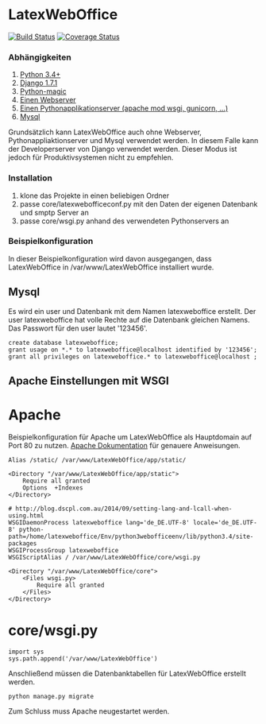 LatexWebOffice
==============

[![Build Status](https://travis-ci.org/maltsev/LatexWebOffice.svg)](https://travis-ci.org/maltsev/LatexWebOffice) [![Coverage Status](https://coveralls.io/repos/maltsev/LatexWebOffice/badge.png?branch=dev)](https://coveralls.io/r/maltsev/LatexWebOffice?branch=dev)


### Abhängigkeiten
1. [Python 3.4+](https://www.python.org/downloads/)
2. [Django 1.7.1](https://www.djangoproject.com/)
3. [Python-magic](https://pypi.python.org/pypi/python-magic/)
4. [Einen Webserver](http://httpd.apache.org/)
5. [Einen Pythonapplikationserver (apache mod wsgi, gunicorn, ...)](https://code.google.com/p/modwsgi/) 
6. [Mysql](http://www.mysql.de/)

Grundsätzlich kann LatexWebOffice auch ohne Webserver, Pythonappliaktionserver und Mysql verwendet werden. In diesem Falle kann der Developerserver von Django verwendet werden. Dieser Modus ist jedoch für Produktivsystemen nicht zu empfehlen.

### Installation
1. klone das Projekte in einen beliebigen Ordner
2. passe core/latexwebofficeconf.py mit den Daten der eigenen Datenbank und smptp Server an
3. passe core/wsgi.py anhand des verwendeten Pythonservers an

### Beispielkonfiguration
In dieser Beispielkonfiguration wird davon ausgegangen, dass LatexWebOffice in /var/www/LatexWebOffice installiert wurde.
## Mysql
Es wird ein user und Datenbank mit dem Namen latexweboffice erstellt. Der user latexweboffice hat volle Rechte auf die Datenbank gleichen Namens. Das Passwort für den user lautet '123456'.

```
create database latexweboffice;
grant usage on *.* to latexweboffice@localhost identified by '123456';
grant all privileges on latexweboffice.* to latexweboffice@localhost ;
```

## Apache Einstellungen mit WSGI
# Apache
Beispielkonfiguration für Apache um LatexWebOffice als Hauptdomain auf Port 80 zu nutzen. [Apache Dokumentation](http://httpd.apache.org/docs/2.2/de/configuring.html#main) für genauere Anweisungen.  
```
Alias /static/ /var/www/LatexWebOffice/app/static/

<Directory "/var/www/LatexWebOffice/app/static">
	Require all granted
	Options  +Indexes
</Directory>

# http://blog.dscpl.com.au/2014/09/setting-lang-and-lcall-when-using.html
WSGIDaemonProcess latexweboffice lang='de_DE.UTF-8' locale='de_DE.UTF-8' python-path=/home/latexweboffice/Env/python3webofficeenv/lib/python3.4/site-packages
WSGIProcessGroup latexweboffice        
WSGIScriptAlias / /var/www/LatexWebOffice/core/wsgi.py

<Directory "/var/www/LatexWebOffice/core">
	<Files wsgi.py>
		Require all granted
	</Files>
</Directory>
```
# core/wsgi.py
```
import sys
sys.path.append('/var/www/LatexWebOffice')
```
Anschließend müssen die Datenbanktabellen für LatexWebOffice erstellt werden.

```
python manage.py migrate
```
Zum Schluss muss Apache neugestartet werden.
